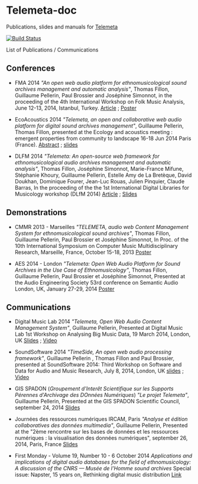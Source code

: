Telemeta-doc
============

Publications, slides and manuals for [Telemeta](http://telemeta.org)


[![Build Status](https://travis-ci.org/Parisson/Telemeta-doc.svg?branch=dev)](https://travis-ci.org/Parisson/Telemeta-doc)

List of Publications / Communications


Conferences
-----------

- FMA 2014
    *"An open web audio platform for ethnomusicological sound archives management and automatic analysis"*,
    Thomas Fillon, Guillaume Pellerin, Paul Brossier and Joséphine Simonnot,
    in the proceeding of the 4th International Workshop on Folk Music Analysis,  June 12-13, 2014, Istanbul, Turkey.
    [Article](https://github.com/Parisson/Telemeta-doc/raw/master/Conferences/2014_FMA/fma2014_Telemeta.pdf) ;
    [Poster](https://github.com/Parisson/Telemeta-doc/raw/master/Conferences/2014_FMA/poster/poster_FMA2014.pdf)

- EcoAcoustics 2014
    *"Telemeta, an open and collaborative web audio platform for digital sound archives management"*,
    Guillaume Pellerin, Thomas Fillon,
    presented at the Ecology and acoustics meeting : emergent properties from community to landscape
    16-18 Jun 2014 Paris (France).
    [Abstract](https://github.com/Parisson/Telemeta-doc/raw/master/Conferences/2014_EcoAc/abstract.tex) ;
    [slides](https://github.com/Parisson/Telemeta-doc/raw/master/Conferences/2014_EcoAc/Telemeta_EcoAcoustics_2014_06.pdf)

- DLFM 2014
    *"Telemeta: An open-source web framework for ethnomusicological audio archives management and automatic analysis"*,
    Thomas Fillon, Joséphine Simonnot, Marie-France Mifune, Stéphanie Khoury, Guillaume Pellerin, Estelle Amy de La     Bretèque, David Doukhan, Dominique Fourer, Jean-Luc Rouas, Julien Pinquier, Claude Barras,
    In the proceeding of the the 1st International Digital Libraries for Musicology workshop (DLfM 2014)
    [Article](https://github.com/Parisson/Telemeta-doc/raw/master/Conferences/2014_DLFM/dlfm2014_Telemeta.pdf) ;
    [Slides](https://github.com/Parisson/Telemeta-doc/raw/master/Conferences/2014_DLFM/slides/slides_DLFM2014.pdf)

Demonstrations
--------------
  - CMMR 2013 - Marseilles
    *"TELEMETA, audio web Content Management System for ethnomusicological sound archives"*,
    Thomas Fillon, Guillaume Pellerin, Paul Brossier et Joséphine Simonnot,
    In Proc. of the 10th International Symposium on Computer Music Multidisciplinary Research, Marseille, France, October 15-18, 2013
    [Poster](https://github.com/Parisson/Telemeta-doc/raw/master/Conferences/2013_CMMR/poster/poster_cmmr2013.pdf)

  - AES 2014 - London
    *"Telemeta: Open Web Audio Platform for Sound Archives in the Use Case of Ethnomusicology"*,
    Thomas Fillon, Guillaume Pellerin, Paul Brossier et Joséphine Simonnot,
    Presented at the Audio Engineering Society 53rd conference on Semantic Audio London, UK, January 27-29, 2014
    [Poster](https://github.com/Parisson/Telemeta-doc/raw/master/Conferences/2014_AES/poster/poster_aes53.pdf)

Communications
--------------

  - Digital Music Lab 2014
    *"Telemeta, Open Web Audio Content Management System"*,
    Guillaume Pellerin,
    Presented at Digital Music Lab 1st Workshop on Analysing Big Music Data, 19 March 2014, London, UK
    [Slides](https://github.com/Parisson/Telemeta-doc/raw/master/Workshops/DigitalMusicLab/Telemeta_DigitalMusicLab_2014_03.pdf) ;
    [Video](http://echo360.city.ac.uk/ess/echo/presentation/9677b41c-7f4e-4c12-8c92-b57a430706c3?ec=true)

  - SoundSoftware 2014
    *"TimeSide, An open web audio processing framework"*,
    Guillaume Pellerin , Thomas Fillon and Paul Brossier,
    presented at SoundSoftware 2014: Third Workshop on Software and Data for Audio and Music Research, July 8, 2014, London, UK
    [slides](https://github.com/Parisson/Telemeta-doc/raw/master/Workshops/SoundSoftware_2014/TimeSide_SoundSoftware_2014_07.pdf) ;
    [Video](http://ess.q-review.qmul.ac.uk:8080/ess/echo/presentation/8d9e6d6c-a48d-418e-868e-a34e0f146e07)

  - GIS SPADON (*Groupement d'Interêt Scientifique sur les Supports Pérennes d'Archivage des DOnnées Numériques*)
    *"Le projet Telemeta"*,
    Guillaume Pellerin,
    Presented at the GIS SPADON Scientific Council, september 24, 2014
    [Slides](https://github.com/Parisson/Telemeta-doc/raw/master/Workshops/GIS_SPADON/slides_SPADON_2014.pdf)

  - Journées des ressources numériques IRCAM, Paris
    *"Analyse et édition collaboratives des données multimedia"*,
    Guillaume Pellerin,
    Presented at the "2ème rencontre sur les bases de données et les ressources numériques : la visualisation des données numériques", september 26, 2014, Paris, France
   [Slides](https://github.com/Parisson/Telemeta-doc/raw/master/Workshops/IRCAM/IRCAM-HumaNum-2014/Telemeta-Parisson-IRCAM-HumaNum-2014.pdf)

  - First Monday - Volume 19, Number 10 - 6 October 2014
    *Applications and implications of digital audio databases for the field of ethnomusicology: A discussion of the CNRS — Musée de l’Homme sound archives*
    Special issue: Napster, 15 years on, Rethinking digital music distribution
    [Link](http://firstmonday.org/ojs/index.php/fm/article/view/5554)

